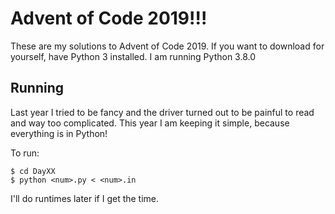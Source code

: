 # Advent of Code 2019!!!

These are my solutions to Advent of Code 2019. 
If you want to download for yourself, have Python 3 installed. I am running Python 3.8.0

**Running**
----------------------------------
Last year I tried to be fancy and the driver turned out to be
painful to read and way too complicated. This year I am keeping it simple,
because everything is in Python!

To run:

    $ cd DayXX
    $ python <num>.py < <num>.in

I'll do runtimes later if I get the time.
